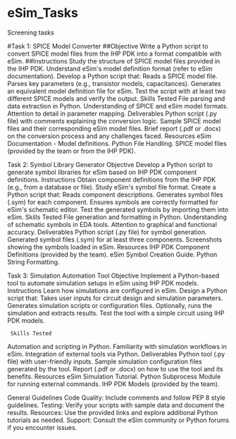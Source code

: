 # eSim_Tasks
Screening tasks


#Task 1: SPICE Model Converter
##Objective
Write a Python script to convert SPICE model files from the IHP PDK into a format compatible with eSim.
##Instructions
Study the structure of SPICE model files provided in the IHP PDK.
Understand eSim's model definition format (refer to eSim documentation).
Develop a Python script that:
Reads a SPICE model file.
Parses key parameters (e.g., transistor models, capacitances).
Generates an equivalent model definition file for eSim.
Test the script with at least two different SPICE models and verify the output.
Skills Tested
File parsing and data extraction in Python.
Understanding of SPICE and eSim model formats.
Attention to detail in parameter mapping.
Deliverables
Python script (.py file) with comments explaining the conversion logic.
Sample SPICE model files and their corresponding eSim model files.
Brief report (.pdf or .docx) on the conversion process and any challenges faced.
Resources
eSim Documentation - Model definitions.
Python File Handling.
SPICE model files (provided by the team or from the IHP PDK).







Task 2: Symbol Library Generator
Objective
Develop a Python script to generate symbol libraries for eSim based on IHP PDK component definitions.
Instructions
Obtain component definitions from the IHP PDK (e.g., from a database or file).
Study eSim's symbol file format.
Create a Python script that:
Reads component descriptions.
Generates symbol files (.sym) for each component.
Ensures symbols are correctly formatted for eSim's schematic editor.
Test the generated symbols by importing them into eSim.
Skills Tested
File generation and formatting in Python.
Understanding of schematic symbols in EDA tools.
Attention to graphical and functional accuracy.
Deliverables
Python script (.py file) for symbol generation.
Generated symbol files (.sym) for at least three components.
Screenshots showing the symbols loaded in eSim.
Resources
IHP PDK Component Definitions (provided by the team).
eSim Symbol Creation Guide.
Python String Formatting.







Task 3: Simulation Automation Tool
Objective
Implement a Python-based tool to automate simulation setups in eSim using IHP PDK models.
Instructions
Learn how simulations are configured in eSim.
Design a Python script that:
Takes user inputs for circuit design and simulation parameters.
Generates simulation scripts or configuration files.
Optionally, runs the simulation and extracts results.
Test the tool with a simple circuit using IHP PDK models.

     Skills Tested
Automation and scripting in Python.
Familiarity with simulation workflows in eSim.
Integration of external tools via Python.
Deliverables
Python tool (.py file) with user-friendly inputs.
Sample simulation configuration files generated by the tool.
Report (.pdf or .docx) on how to use the tool and its benefits.
Resources
eSim Simulation Tutorial.
Python Subprocess Module for running external commands.
IHP PDK Models (provided by the team).

General Guidelines
Code Quality: Include comments and follow PEP 8 style guidelines.
Testing: Verify your scripts with sample data and document the results.
Resources: Use the provided links and explore additional Python tutorials as needed.
Support: Consult the eSim community or Python forums if you encounter issues.

